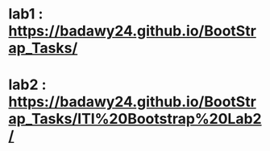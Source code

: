 # lab1 :  https://badawy24.github.io/BootStrap_Tasks/

# lab2 : https://badawy24.github.io/BootStrap_Tasks/ITI%20Bootstrap%20Lab2/
